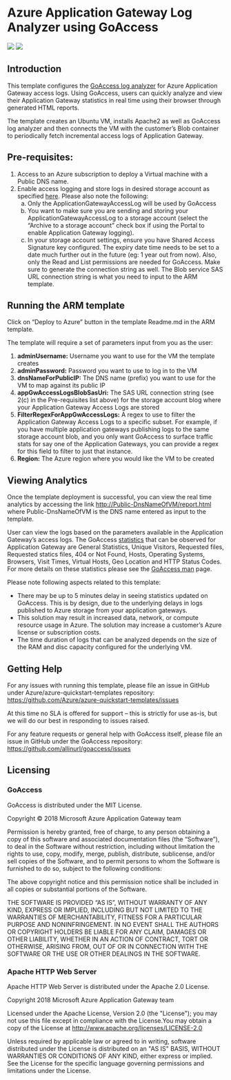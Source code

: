 # Azure Application Gateway Log Analyzer using GoAccess

<a href="https://portal.azure.com/#create/Microsoft.Template/uri/https%3A%2F%2Fraw.githubusercontent.com%2Frajajip%2Fazure-quickstart-templates%2Fgoaccess-on-ubuntu%2Fapplication-gateway-logviewer-goaccess%2Fazuredeploy.json" target="_blank"><img src="http://azuredeploy.net/deploybutton.png"/></a>
<a href="http://armviz.io/#/?load=https%3A%2F%2Fraw.githubusercontent.com%2Frajajip%2Fazure-quickstart-templates%2Fgoaccess-on-ubuntu%2Fapplication-gateway-logviewer-goaccess%2Fazuredeploy.json" target="_blank">
    <img src="http://armviz.io/visualizebutton.png"/>
</a>

<h2>Introduction</h2>
This template configures the <a href="https://goaccess.io">GoAccess log analyzer</a> for Azure Application Gateway access logs. Using GoAccess, users can quickly analyze and view their Application Gateway statistics in real time using their browser through generated HTML reports.
 
The template creates an Ubuntu VM, installs Apache2 as well as GoAccess log analyzer and then connects the VM with the customer’s Blob container to periodically fetch incremental access logs of Application Gateway. 
 
<h2>Pre-requisites:</h2>
    <ol type="1">
    <li>Access to an Azure subscription to deploy a Virtual machine with a Public DNS name.</li>
    <li>Enable access logging and store logs in desired storage account as specified <a    href="https://docs.microsoft.com/en-us/azure/application-gateway/application-gateway-diagnostics#diagnostic-logging">here</a>. Please also note the following:    
    <ol type="a">
        <li>Only the ApplicationGatewayAccessLog will be used by GoAccess</li>
        <li>You want to make sure you are sending and storing your ApplicationGatewayAccessLog to a storage account (select the “Archive to a storage account” check box if using the Portal to enable Application Gateway logging).</li>
        <li>In your storage account settings, ensure you have Shared Access Signature key configured. The expiry date time needs to be set to a date much further out in the future (eg: 1 year out from now). Also, only the Read and List permissions are needed for GoAccess. Make sure to generate the connection string as well.  The Blob service SAS URL connection string is what you need to input to the ARM template.</li>
    </ol>
    </li>
    </ol>

<h2>Running the ARM template</h2>

Click on “Deploy to Azure” button in the template Readme.md in the ARM template. 

The template will require a set of parameters input from you as the user:
    <ol type="1">
        <li><b>adminUsername:</b> Username you want to use for the VM the template creates</li>
        <li><b>adminPassword:</b> Password you want to use to log in to the VM</li>
        <li><b>dnsNameForPublicIP:</b> The DNS name (prefix) you want to use for the VM to map against its public IP</li>
        <li><b>appGwAccessLogsBlobSasUri:</b> The SAS URL connection string (see 2(c) in the Pre-requisites list above) for the storage account blog where your Application Gateway Access Logs are stored</li>
        <li><b>FilterRegexForAppGwAccessLogs:</b> A regex to use to filter the Application Gateway Access Logs to a specific subset. For example, if you have multiple application gateways publishing logs to the same storage account blob, and you only want GoAccess to surface traffic stats for say one of the Application Gateways, you can provide a regex for this field to filter to just that instance.</li>
        <li><b>Region:</b> The Azure region where you would like the VM to be created</li>
    </ol>

<h2>Viewing Analytics</h2>

Once the template deployment is successful, you can view the real time analytics by accessing the link <u>http://Public-DnsNameOfVM/report.html</u> where Public-DnsNameOfVM is the DNS name entered as input to the template.
 
User can view the logs based on the parameters available in the Application Gateway’s access logs. The GoAccess <a href="https://goaccess.io/man">statistics</a> that can be observed for Application Gateway are General Statistics, Unique Visitors, Requested files, Requested statics files, 404 or Not Found, Hosts, Operating Systems, Browsers, Visit Times, Virtual Hosts, Geo Location and HTTP Status Codes. For more details on these statistics please see the <a href="https://goaccess.io/man">GoAccess man</a> page. 

Please note following aspects related to this template:
    <ul>
    <li>There may be up to 5 minutes delay in seeing statistics updated on GoAccess. This is by design, due to the underlying delays in logs published to Azure storage from your application gateways.</li>
    <li>This solution may result in increased data, network, or compute resource usage in Azure. The solution may increase a customer’s Azure license or subscription costs.</li>
    <li>The time duration of logs that can be analyzed depends on the size of the RAM and disc capacity configured for the underlying VM.</li>
    </ul>

<h2>Getting Help</h2>

For any issues with running this template, please file an issue in GitHub under Azure/azure-quickstart-templates repository: <u>https://github.com/Azure/azure-quickstart-templates/issues</u>

At this time no SLA is offered for support – this is strictly for use as-is, but we will do our best in responding to issues raised. 

For any feature requests or general help with GoAccess itself, please file an issue in GitHub under the GoAccess repository: <u>https://github.com/allinurl/goaccess/issues</u>

<h2>Licensing</h2>

<h3>GoAccess</h3>
GoAccess is distributed under the MIT License.

Copyright © 2018 Microsoft Azure Application Gateway team

Permission is hereby granted, free of charge, to any person obtaining a copy of this software and associated documentation files (the “Software”), to deal in the Software without restriction, including without limitation the rights to use, copy, modify, merge, publish, distribute, sublicense, and/or sell copies of the Software, and to permit persons to whom the Software is furnished to do so, subject to the following conditions:

The above copyright notice and this permission notice shall be included in all copies or substantial portions of the Software.

THE SOFTWARE IS PROVIDED “AS IS”, WITHOUT WARRANTY OF ANY KIND, EXPRESS OR IMPLIED, INCLUDING BUT NOT LIMITED TO THE WARRANTIES OF MERCHANTABILITY, FITNESS FOR A PARTICULAR PURPOSE AND NONINFRINGEMENT. IN NO EVENT SHALL THE AUTHORS OR COPYRIGHT HOLDERS BE LIABLE FOR ANY CLAIM, DAMAGES OR OTHER LIABILITY, WHETHER IN AN ACTION OF CONTRACT, TORT OR OTHERWISE, ARISING FROM, OUT OF OR IN CONNECTION WITH THE SOFTWARE OR THE USE OR OTHER DEALINGS IN THE SOFTWARE.

<h3>Apache HTTP Web Server</h3>
Apache HTTP Web Server is distributed under the Apache 2.0 License.

Copyright 2018 Microsoft Azure Application Gateway team

Licensed under the Apache License, Version 2.0 (the "License"); you may not use this file except in compliance with the License.You may obtain a copy of the License at
    http://www.apache.org/licenses/LICENSE-2.0

Unless required by applicable law or agreed to in writing, software distributed under the License is distributed on an "AS IS" BASIS, WITHOUT WARRANTIES OR CONDITIONS OF ANY KIND, either express or implied. See the License for the specific language governing permissions and limitations under the License.
